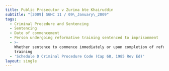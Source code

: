 ```yaml
---
title: Public Prosecutor v Zurina bte Khairuddin
subtitle: "[2009] SGHC 11 / 09\_January\_2009"
tags:
  - Criminal Procedure and Sentencing
  - Sentencing
  - Date of commencement
  - Person undergoing reformative training sentenced to imprisonment
  - >-
    Whether sentence to commence immediately or upon completion of reformative
    training
  - 'Schedule D Criminal Procedure Code (Cap 68, 1985 Rev Ed)'
layout: single
---
```


